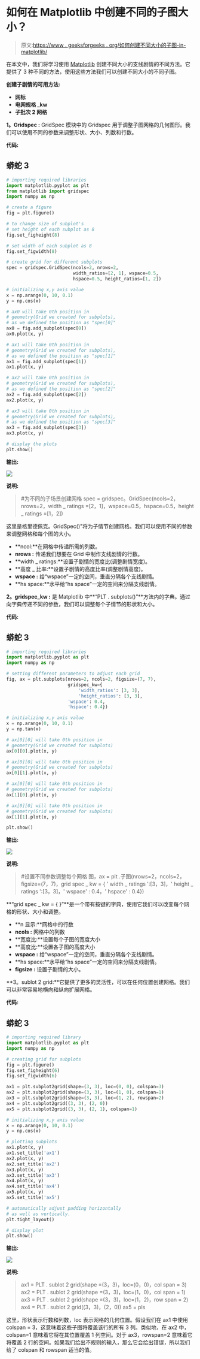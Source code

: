 # 如何在 Matplotlib 中创建不同的子图大小？

> 原文:[https://www . geeksforgeeks . org/如何创建不同大小的子图-in-matplotlib/](https://www.geeksforgeeks.org/how-to-create-different-subplot-sizes-in-matplotlib/)

在本文中，我们将学习使用 [Matplotlib](https://www.geeksforgeeks.org/python-introduction-matplotlib/) 创建不同大小的支线剧情的不同方法。它提供了 3 种不同的方法，使用这些方法我们可以创建不同大小的不同子图。

**创建子剧情的可用方法:**

*   **网标**
*   **电网规格 _kw**
*   **子批次 2 网格**

**1。Gridspec :** GridSpec 模块中的 Gridspec 用于调整子图网格的几何图形。我们可以使用不同的参数来调整形状、大小、列数和行数。

**代码:**

## 蟒蛇 3

```py
# importing required libraries
import matplotlib.pyplot as plt
from matplotlib import gridspec
import numpy as np

# create a figure
fig = plt.figure()

# to change size of subplot's
# set height of each subplot as 8
fig.set_figheight(8)

# set width of each subplot as 8
fig.set_figwidth(8)

# create grid for different subplots
spec = gridspec.GridSpec(ncols=2, nrows=2,
                         width_ratios=[2, 1], wspace=0.5,
                         hspace=0.5, height_ratios=[1, 2])

# initializing x,y axis value
x = np.arange(0, 10, 0.1)
y = np.cos(x)

# ax0 will take 0th position in
# geometry(Grid we created for subplots),
# as we defined the position as "spec[0]"
ax0 = fig.add_subplot(spec[0])
ax0.plot(x, y)

# ax1 will take 0th position in
# geometry(Grid we created for subplots),
# as we defined the position as "spec[1]"
ax1 = fig.add_subplot(spec[1])
ax1.plot(x, y)

# ax2 will take 0th position in
# geometry(Grid we created for subplots),
# as we defined the position as "spec[2]"
ax2 = fig.add_subplot(spec[2])
ax2.plot(x, y)

# ax3 will take 0th position in
# geometry(Grid we created for subplots),
# as we defined the position as "spec[3]"
ax3 = fig.add_subplot(spec[3])
ax3.plot(x, y)

# display the plots
plt.show()
```

**输出:**

![](img/1dfd4804ba854a44f83d7f377b44dbd7.png)

**说明:**

> #为不同的子场景创建网格
> spec = gridspec。GridSpec(ncols=2，nrows=2，width _ ratings =[2，1]，wspace=0.5，hspace=0.5，height _ ratings =[1，2])

这里是格里德佩克。GridSpec()"将为子情节创建网格。我们可以使用不同的参数来调整网格和每个图的大小。

*   **ncol:**在网格中传递所需的列数。
*   **nrows :** 传递我们想要在 Grid 中制作支线剧情的行数。
*   **width _ ratings:**设置子剧情的宽度比(调整剧情宽度)。
*   **高度 _ 比率:**设置子剧情的高度比率(调整剧情高度)。
*   **wspace :** 给“wspace”一定的空间，垂直分隔各个支线剧情。
*   **hs space:**水平给“hs space”一定的空间来分隔支线剧情。

**2。gridspec_kw :** 是 Matplotlib 中**“PLT . subplots()”**方法内的字典。通过向字典传递不同的参数，我们可以调整每个子情节的形状和大小。

**代码:**

## 蟒蛇 3

```py
# importing required libraries
import matplotlib.pyplot as plt
import numpy as np

# setting different parameters to adjust each grid
fig, ax = plt.subplots(nrows=2, ncols=2, figsize=(7, 7),
                       gridspec_kw={
                           'width_ratios': [3, 3],
                           'height_ratios': [3, 3],
                       'wspace': 0.4,
                       'hspace': 0.4})

# initializing x,y axis value
x = np.arange(0, 10, 0.1)
y = np.tan(x)

# ax[0][0] will take 0th position in
# geometry(Grid we created for subplots)
ax[0][0].plot(x, y)

# ax[0][0] will take 0th position in
# geometry(Grid we created for subplots)
ax[0][1].plot(x, y)

# ax[0][0] will take 0th position in
# geometry(Grid we created for subplots)
ax[1][0].plot(x, y)

# ax[0][0] will take 0th position in
# geometry(Grid we created for subplots)
ax[1][1].plot(x, y)

plt.show()
```

**输出:**

![](img/ab0f670fe437bae9012d041321a8ed87.png)

**说明:**

> #设置不同参数调整每个网格
> 图，ax = plt .子图(nrows=2，ncols=2，figsize=(7，7)，grid spec _ kw = { ' width _ ratings ':[3，3]，' height _ ratings ':[3，3]，' wspace' : 0.4，' hspace' : 0.4})

**“grid spec _ kw = { }”**是一个带有按键的字典，使用它我们可以改变每个网格的形状、大小和调整。

*   **n 显示:**网格中的行数
*   **ncols :** 网格中的列数
*   **宽度比:**设置每个子图的宽度大小
*   **高度比:**设置各子图的高度大小
*   **wspace :** 给“wspace”一定的空间，垂直分隔各个支线剧情。
*   **hs space:**水平给“hs space”一定的空间来分隔支线剧情。
*   **figsize :** 设置子剧情的大小。

**3。sublot 2 grid:**它提供了更多的灵活性，可以在任何位置创建网格。我们可以非常容易地横向和纵向扩展网格。

**代码:**

## 蟒蛇 3

```py
# importing required library
import matplotlib.pyplot as plt
import numpy as np

# creating grid for subplots
fig = plt.figure()
fig.set_figheight(6)
fig.set_figwidth(6)

ax1 = plt.subplot2grid(shape=(3, 3), loc=(0, 0), colspan=3)
ax2 = plt.subplot2grid(shape=(3, 3), loc=(1, 0), colspan=1)
ax3 = plt.subplot2grid(shape=(3, 3), loc=(1, 2), rowspan=2)
ax4 = plt.subplot2grid((3, 3), (2, 0))
ax5 = plt.subplot2grid((3, 3), (2, 1), colspan=1)

# initializing x,y axis value
x = np.arange(0, 10, 0.1)
y = np.cos(x)

# plotting subplots
ax1.plot(x, y)
ax1.set_title('ax1')
ax2.plot(x, y)
ax2.set_title('ax2')
ax3.plot(x, y)
ax3.set_title('ax3')
ax4.plot(x, y)
ax4.set_title('ax4')
ax5.plot(x, y)
ax5.set_title('ax5')

# automatically adjust padding horizontally
# as well as vertically.
plt.tight_layout()

# display plot
plt.show()
```

**输出:**

![](img/7b6be812ce9728daf7a095c68e1f03c1.png)

**说明:**

> ax1 = PLT . sublot 2 grid(shape =(3，3)，loc=(0，0)，col span = 3)
> ax2 = PLT . sublot 2 grid(shape =(3，3)，loc=(1，0)，col span = 1)
> ax3 = PLT . sublot 2 grid(shape =(3，3)，loc=(1，2)，row span = 2)
> ax4 = PLT . sublot 2 grid((3，3)，(2，0))
> ax5 = pls

这里，形状表示行数和列数，loc 表示网格的几何位置。假设我们在 ax1 中使用 colspan = 3，这意味着这些子图将覆盖该行的所有 3 列。类似地，在 ax2 中，colspan=1 意味着它将在其位置覆盖 1 列空间。对于 ax3，rowspan=2 意味着它将覆盖 2 行的空间。如果我们给出不规则的输入，那么它会给出错误，所以我们给了 colspan 和 rowspan 适当的值。